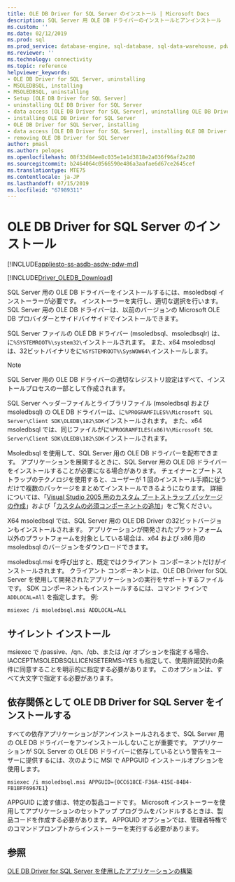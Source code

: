 ```yaml
---
title: OLE DB Driver for SQL Server のインストール | Microsoft Docs
description: SQL Server 用 OLE DB ドライバーのインストールとアンインストール
ms.custom: ''
ms.date: 02/12/2019
ms.prod: sql
ms.prod_service: database-engine, sql-database, sql-data-warehouse, pdw
ms.reviewer: ''
ms.technology: connectivity
ms.topic: reference
helpviewer_keywords:
- OLE DB Driver for SQL Server, uninstalling
- MSOLEDBSQL, installing
- MSOLEDBSQL, uninstalling
- Setup [OLE DB Driver for SQL Server]
- uninstalling OLE DB Driver for SQL Server
- data access [OLE DB Driver for SQL Server], uninstalling OLE DB Driver for SQL Server
- installing OLE DB Driver for SQL Server
- OLE DB Driver for SQL Server, installing
- data access [OLE DB Driver for SQL Server], installing OLE DB Driver for SQL Server
- removing OLE DB Driver for SQL Server
author: pmasl
ms.author: pelopes
ms.openlocfilehash: 08f33d84ee8c035e1e1d3818e2a036f96af2a280
ms.sourcegitcommit: b2464064c0566590e486a3aafae6d67ce2645cef
ms.translationtype: MTE75
ms.contentlocale: ja-JP
ms.lasthandoff: 07/15/2019
ms.locfileid: "67989311"
---
```

# <a name="installing-ole-db-driver-for-sql-server"></a>OLE DB Driver for SQL Server のインストール
[!INCLUDE[appliesto-ss-asdb-asdw-pdw-md](../../../includes/appliesto-ss-asdb-asdw-pdw-md.md)]

[!INCLUDE[Driver_OLEDB_Download](../../../includes/driver_oledb_download.md)]

SQL Server 用の OLE DB ドライバーをインストールするには、msoledbsql インストーラーが必要です。
インストーラーを実行し、適切な選択を行います。 SQL Server 用の OLE DB ドライバーは、以前のバージョンの Microsoft OLE DB プロバイダーとサイドバイサイドでインストールできます。

SQL Server ファイルの OLE DB ドライバー (msoledbsql、msoledbsqlr) は、に`%SYSTEMROOT%\system32\`インストールされます。 また、x64 msoledbsql は、32ビットバイナリをに`%SYSTEMROOT%\SysWOW64\`インストールします。

> [!NOTE]  
> SQL Server 用の OLE DB ドライバーの適切なレジストリ設定はすべて、インストールプロセスの一部として作成されます。  

SQL Server ヘッダーファイルとライブラリファイル (msoledbsql および msoledbsql) の OLE DB ドライバーは、に`%PROGRAMFILES%\Microsoft SQL Server\Client SDK\OLEDB\182\SDK`インストールされます。 また、x64 msoledbsql では、同じファイルがに`%PROGRAMFILES(x86)%\Microsoft SQL Server\Client SDK\OLEDB\182\SDK`インストールされます。  

Msoledbsql を使用して、SQL Server 用の OLE DB ドライバーを配布できます。 アプリケーションを展開するときに、SQL Server 用の OLE DB ドライバーをインストールすることが必要になる場合があります。 チェイナーとブートストラップのテクノロジを使用すると、ユーザーが 1 回のインストール手順に従うだけで複数のパッケージをまとめてインストールできるようになります。 詳細については、「[Visual Studio 2005 用のカスタム ブートストラップ パッケージの作成](https://go.microsoft.com/fwlink/?LinkId=115667)」および「[カスタムの必須コンポーネントの追加](https://go.microsoft.com/fwlink/?LinkId=115668)」をご覧ください。  
  
X64 msoledbsql では、SQL Server 用の OLE DB Driver の32ビットバージョンもインストールされます。 アプリケーションが開発されたプラットフォーム以外のプラットフォームを対象としている場合は、x64 および x86 用の msoledbsql のバージョンをダウンロードできます。

msoledbsql.msi を呼び出すと、既定ではクライアント コンポーネントだけがインストールされます。 クライアント コンポーネントは、OLE DB Driver for SQL Server を使用して開発されたアプリケーションの実行をサポートするファイルです。 SDK コンポーネントもインストールするには、コマンド ラインで `ADDLOCAL=All` を指定します。 例:  

`msiexec /i msoledbsql.msi ADDLOCAL=ALL`  

## <a name="silent-install"></a>サイレント インストール  
 msiexec で /passive、/qn、/qb、または /qr オプションを指定する場合、IACCEPTMSOLEDBSQLLICENSETERMS=YES も指定して、使用許諾契約の条件に同意することを明示的に指定する必要があります。 このオプションは、すべて大文字で指定する必要があります。  

## <a name="installing-ole-db-driver-for-sql-server-as-a-dependency"></a>依存関係として OLE DB Driver for SQL Server をインストールする  
すべての依存アプリケーションがアンインストールされるまで、SQL Server 用の OLE DB ドライバーをアンインストールしないことが重要です。 アプリケーションが SQL Server の OLE DB ドライバーに依存しているという警告をユーザーに提供するには、次のように MSI で APPGUID インストールオプションを使用します。  

 `msiexec /i msoledbsql.msi APPGUID={0CC618CE-F36A-415E-84B4-FB1BFF6967E1}`  

APPGUID に渡す値は、特定の製品コードです。 Microsoft インストーラーを使用してアプリケーションのセットアップ プログラムをバンドルするときは、製品コードを作成する必要があります。
APPGUID オプションでは、管理者特権でのコマンドプロンプトからインストーラーを実行する必要があります。

## <a name="see-also"></a>参照  
 [OLE DB Driver for SQL Server を使用したアプリケーションの構築](../../oledb/applications/building-applications-with-oledb-driver-for-sql-server.md)   
